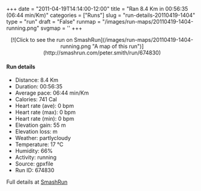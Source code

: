 +++
date = "2011-04-19T14:14:00-12:00"
title = "Ran 8.4 Km in 00:56:35 (06:44 min/Km)"
categories = ["Runs"]
slug = "run-details-20110419-1404"
type = "run"
draft = "False"
runmap = "/images/run-maps/20110419-1404-running.png"
svgmap = '<polyline points="20 0, 22 7, 32 16, 34 27, 46 46, 47 49, 28 63, 25 80, 30 88, 53 98, 66 94, 70 88, 60 67, 69 63, 74 78, 69 90, 61 98, 68 89, 61 64, 70 62, 75 83, 71 91, 58 100, 70 90, 61 64, 69 61, 77 78, 74 87, 60 98, 70 87, 60 63, 70 61, 79 75, 70 91, 60 98, 68 87, 59 63, 71 61, 78 76, 72 92, 60 98, 69 88, 60 64, 71 60, 77 77, 71 91, 61 97, 65 94, 70 88, 60 63, 71 60, 78 75, 69 91, 68 92, 59 99, 57 97, 69 90, 71 84, 58 64, 58 56, 43 38, 38 30, 36 24, 39 18">'
+++



<!--more-->

<center>
[![Click to see the run on SmashRun](/images/run-maps/20110419-1404-running.png "A map of this run")](http://smashrun.com/peter.smith/run/674830)
</center>

#### Run details

* Distance: 8.4 Km
* Duration: 00:56:35
* Average pace: 06:44 min/Km
* Calories: 741 Cal
* Heart rate (ave): 0 bpm
* Heart rate (max): 0 bpm
* Heart rate (min): 0 bpm
* Elevation gain: 55 m
* Elevation loss:  m
* Weather: partlycloudy
* Temperature: 17 &deg;C
* Humidity: 66%
* Activity: running
* Source: gpxfile
* Run ID: 674830

Full details at [SmashRun](http://smashrun.com/peter.smith/run/674830)